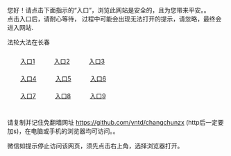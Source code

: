 您好！请点击下面指示的“入口”，浏览此网站是安全的，且为您带来平安。。 <br/>
点击入口后，请耐心等待， 过程中可能会出现无法打开的提示，请忽略，最终会进入网站. </br>

法轮大法在长春<br/>
<div style="padding:10px"><a style="margin:20px" target="_blank" href="https://d30yg0211vxwqc.cloudfront.net/2Qpsp?trdrhy" id="ccLink1" rel="nofollow">入口1</a> <a target="_blank" style="margin:20px" href="https://dep0apzz03n8x.cloudfront.net/2Qpsp?zlspfwa" id="ccLink2" rel="nofollow">入口2</a> <a style="margin:20px" target="_blank" href="https://d3of1cqjamuoce.cloudfront.net/2Qpsp?ukyawqbp" id="ccLink3" rel="nofollow">入口3</a></div>

<div style="padding:10px" ><a style="margin:20px" target="_blank" href="https://d30yg0211vxwqc.cloudfront.net/2Qpsp?trdrhy" id="ccLink4" rel="nofollow">入口4</a> <a style="margin:20px" href="https://dep0apzz03n8x.cloudfront.net/2Qpsp?zlspfwa" target="_blank" id="ccLink5" rel="nofollow">入口5</a> <a style="margin:20px" href="https://d3of1cqjamuoce.cloudfront.net/2Qpsp?ukyawqbp" target="_blank" id="ccLink6" rel="nofollow">入口6</a></div>

<div style="padding:10px"><a style="margin:20px" target="_blank" href="https://d30yg0211vxwqc.cloudfront.net/2Qpsp?trdrhy" id="ccLink7" rel="nofollow">入口7</a> <a style="margin:20px" href="https://dep0apzz03n8x.cloudfront.net/2Qpsp?zlspfwa" target="_blank" id="ccLink8" rel="nofollow">入口8</a> <a style="margin:20px" target="_blank" href="https://d3of1cqjamuoce.cloudfront.net/2Qpsp?ukyawqbp" id="ccLink9" rel="nofollow">入口9</a></div>

<br/>



请复制并记住免翻墙网址 https://github.com/yntd/changchunzx (http后一定要加s)，在电脑或手机的浏览器均可访问。。<br/>

微信如提示停止访问该网页，须先点击右上角，选择浏览器打开。
